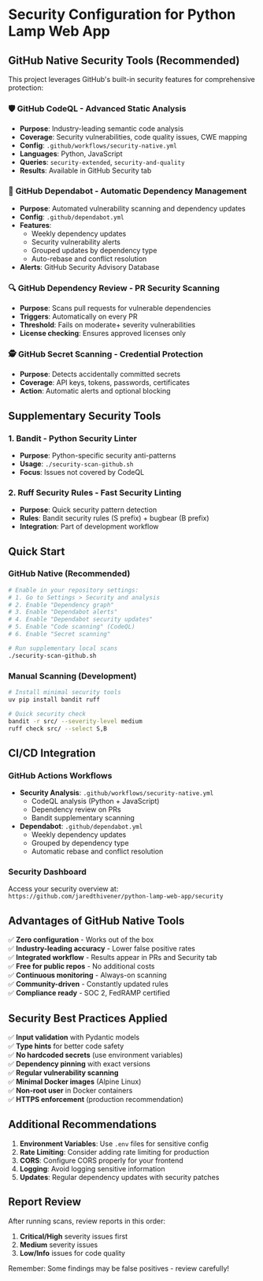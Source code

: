 # Security Configuration for Python Lamp Web App

## GitHub Native Security Tools (Recommended)

This project leverages GitHub's built-in security features for comprehensive protection:

### 🛡️ **GitHub CodeQL** - Advanced Static Analysis
- **Purpose**: Industry-leading semantic code analysis
- **Coverage**: Security vulnerabilities, code quality issues, CWE mapping
- **Config**: `.github/workflows/security-native.yml`
- **Languages**: Python, JavaScript
- **Queries**: `security-extended`, `security-and-quality`
- **Results**: Available in GitHub Security tab

### 🤖 **GitHub Dependabot** - Automatic Dependency Management
- **Purpose**: Automated vulnerability scanning and dependency updates
- **Config**: `.github/dependabot.yml`
- **Features**:
  - Weekly dependency updates
  - Security vulnerability alerts
  - Grouped updates by dependency type
  - Auto-rebase and conflict resolution
- **Alerts**: GitHub Security Advisory Database

### 🔍 **GitHub Dependency Review** - PR Security Scanning
- **Purpose**: Scans pull requests for vulnerable dependencies
- **Triggers**: Automatically on every PR
- **Threshold**: Fails on moderate+ severity vulnerabilities
- **License checking**: Ensures approved licenses only

### 🕵️ **GitHub Secret Scanning** - Credential Protection
- **Purpose**: Detects accidentally committed secrets
- **Coverage**: API keys, tokens, passwords, certificates
- **Action**: Automatic alerts and optional blocking

## Supplementary Security Tools

### 1. **Bandit** - Python Security Linter
- **Purpose**: Python-specific security anti-patterns
- **Usage**: `./security-scan-github.sh`
- **Focus**: Issues not covered by CodeQL

### 2. **Ruff Security Rules** - Fast Security Linting
- **Purpose**: Quick security pattern detection
- **Rules**: Bandit security rules (S prefix) + bugbear (B prefix)
- **Integration**: Part of development workflow

## Quick Start

### GitHub Native (Recommended)
```bash
# Enable in your repository settings:
# 1. Go to Settings > Security and analysis
# 2. Enable "Dependency graph"
# 3. Enable "Dependabot alerts" 
# 4. Enable "Dependabot security updates"
# 5. Enable "Code scanning" (CodeQL)
# 6. Enable "Secret scanning"

# Run supplementary local scans
./security-scan-github.sh
```

### Manual Scanning (Development)
```bash
# Install minimal security tools
uv pip install bandit ruff

# Quick security check
bandit -r src/ --severity-level medium
ruff check src/ --select S,B
```

## CI/CD Integration

### GitHub Actions Workflows
- **Security Analysis**: `.github/workflows/security-native.yml`
  - CodeQL analysis (Python + JavaScript) 
  - Dependency review on PRs
  - Bandit supplementary scanning
- **Dependabot**: `.github/dependabot.yml`
  - Weekly dependency updates
  - Grouped by dependency type
  - Automatic rebase and conflict resolution

### Security Dashboard
Access your security overview at:
`https://github.com/jaredthivener/python-lamp-web-app/security`

## Advantages of GitHub Native Tools

✅ **Zero configuration** - Works out of the box  
✅ **Industry-leading accuracy** - Lower false positive rates  
✅ **Integrated workflow** - Results appear in PRs and Security tab  
✅ **Free for public repos** - No additional costs  
✅ **Continuous monitoring** - Always-on scanning  
✅ **Community-driven** - Constantly updated rules  
✅ **Compliance ready** - SOC 2, FedRAMP certified  

## Security Best Practices Applied

✅ **Input validation** with Pydantic models  
✅ **Type hints** for better code safety  
✅ **No hardcoded secrets** (use environment variables)  
✅ **Dependency pinning** with exact versions  
✅ **Regular vulnerability scanning**  
✅ **Minimal Docker images** (Alpine Linux)  
✅ **Non-root user** in Docker containers  
✅ **HTTPS enforcement** (production recommendation)  

## Additional Recommendations

1. **Environment Variables**: Use `.env` files for sensitive config
2. **Rate Limiting**: Consider adding rate limiting for production
3. **CORS**: Configure CORS properly for your frontend
4. **Logging**: Avoid logging sensitive information
5. **Updates**: Regular dependency updates with security patches

## Report Review

After running scans, review reports in this order:
1. **Critical/High** severity issues first
2. **Medium** severity issues
3. **Low/Info** issues for code quality

Remember: Some findings may be false positives - review carefully!
